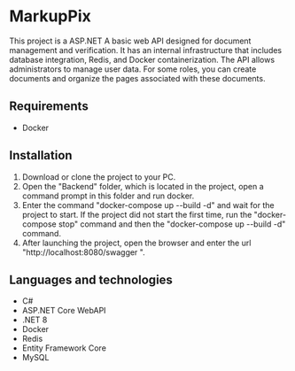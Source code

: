 # MarkupPix
This project is a ASP.NET A basic web API designed for document management and verification. 
It has an internal infrastructure that includes database integration, Redis, and Docker containerization. 
The API allows administrators to manage user data. For some roles, you can create documents and organize the pages associated with these documents.

## Requirements
- Docker

## Installation
1. Download or clone the project to your PC.
2. Open the "Backend" folder, which is located in the project, open a command prompt in this folder and run docker.
3. Enter the command "docker-compose up --build -d" and wait for the project to start. If the project did not start the first time, run the "docker-compose stop" command and then the "docker-compose up --build -d" command.
4. After launching the project, open the browser and enter the url "http://localhost:8080/swagger ".

## Languages and technologies
- C#
- ASP.NET Core WebAPI
- .NET 8
- Docker
- Redis
- Entity Framework Core
- MySQL
